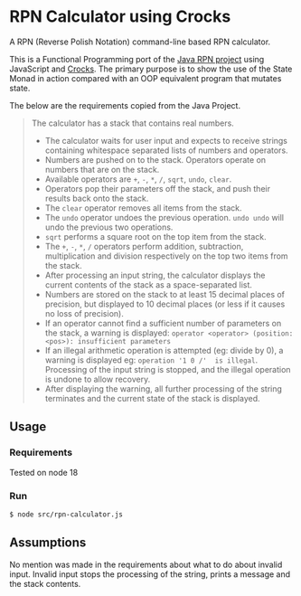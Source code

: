 # RPN Calculator using Crocks

A RPN (Reverse Polish Notation) command-line based RPN calculator.

This is a Functional Programming port of the [Java RPN project][1] using JavaScript and 
[Crocks][2]. The primary purpose is to show the use of the State Monad in action compared with
an OOP equivalent program that mutates state.

The below are the requirements copied from the Java Project.

>The calculator has a stack that contains real numbers.
>
> - The calculator waits for user input and expects to receive strings containing whitespace 
 separated lists of numbers and operators.
> - Numbers are pushed on to the stack. Operators operate on numbers that are on the stack.
> - Available operators are `+`, `-`, `*`, `/`, `sqrt`, `undo`, `clear`.
> - Operators pop their parameters off the stack, and push their results back onto the stack.
> - The `clear` operator removes all items from the stack.
> - The `undo` operator undoes the previous operation. `undo undo` will undo the previous two 
operations.
> - `sqrt` performs a square root on the top item from the stack.
> - The `+`, `-`, `*`, `/` operators perform addition, subtraction, multiplication and 
 division respectively on the top two items from the stack.
> - After processing an input string, the calculator displays the current contents of the 
 stack as a space-separated list.
> - Numbers are stored on the stack to at least 15 decimal places of precision, but displayed 
 to 10 decimal places (or less if it causes no loss of precision).
> - If an operator cannot find a sufficient number of parameters on the stack, a warning is 
 displayed: `operator <operator> (position: <pos>): insufficient parameters`
> - If an illegal arithmetic operation is attempted (eg: divide by 0), a warning is displayed 
 eg: `operation '1 0 /'  is illegal`. Processing of the input string is stopped, and the 
 illegal operation is undone to allow recovery.
> - After displaying the warning, all further processing of the string terminates and the 
 current state of the stack is displayed.

## Usage

### Requirements

Tested on node 18

### Run

```bash
$ node src/rpn-calculator.js
```

## Assumptions

No mention was made in the requirements about what to do about invalid input. Invalid input stops the processing of
the string, prints a message and the stack contents.

[1]: https://github.com/kierans/rpn-calculator
[2]: https://crocks.dev
